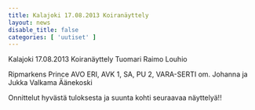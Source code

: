 ```yaml
---
title: Kalajoki 17.08.2013 Koiranäyttely
layout: news
disable_title: false
categories: [ 'uutiset' ]
---
```


Kalajoki 17.08.2013 Koiranäyttely Tuomari Raimo Louhio

Ripmarkens Prince AVO ERI, AVK 1, SA, PU 2, VARA-SERTI  om. Johanna ja Jukka Valkama Äänekoski

Onnittelut hyvästä tuloksesta ja suunta kohti seuraavaa näyttelyä!!
